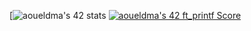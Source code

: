 [![aoueldma's 42 stats](https://badge42.vercel.app/api/v2/cl2jvsvdc00160amh7sn9vfzr/stats?cursusId=21&coalitionId=80)
[![aoueldma's 42 ft_printf Score](https://badge42.vercel.app/api/v2/cl2jvsvdc00160amh7sn9vfzr/project/2541031)](https://github.com/JaeSeoKim/badge42)
